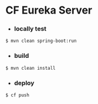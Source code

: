 # **CF Eureka Server**


- ### locally test
```
$ mvn clean spring-boot:run
```

- ### **build**

```
$ mvn clean install
```

- ### **deploy**

```
$ cf push
```